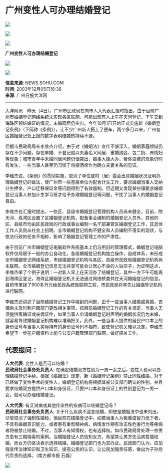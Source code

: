 # 广州变性人可办理结婚登记

![](https://images.sohu.com/ccc.gif)

![](https://images.sohu.com/uiue/sohu_logo/2005/sohu_logo2.gif)

[![](https://images.sohu.com/uiue/sohu_logo/2005/news_logo2.gif)](https://news.sohu.com)

**广州变性人可办理结婚登记**

![](https://images.sohu.com/ccc.gif)

![](https://images.sohu.com/ccc.gif)

**信息来源**: NEWS.SOHU.COM  
**时间**: 2003年12月05日16:36  
**来源**: 广州日报大洋网  

---

大洋网讯　昨天（4日），广州市民政局在向市人大代表汇报时指出，由于目前广州市婚姻登记网络系统未实现各区联网，可能出现有人上午在天河登记、下午又到海珠区领结婚证的情况。未婚同居仍突出。今年10月1日开始正式实施新《婚姻登记条例》（下简称《条例》），让不少广州新人搭上了便车，两个多月以来，广州各区婚姻登记处上报的数字表明结婚热持续不退。  

但据市民政局局长李维杰介绍，由于对《婚姻法》宣传不够深入，婚姻家庭领域仍存在不少问题，存在早婚、不登记就以夫妻名义同居、重婚纳妾、包二奶、养情妇等现象；城市青年中未婚同居问题仍很突出，婚事大操大办、奢侈浪费的现象仍时有发生，一些当事人甚至仍习惯于将摆酒席作为确立夫妻关系的见证。

李维杰说，《条例》的贯彻实施，取消了单位或村（居）委会出具婚姻状况证明办理婚姻登记的做法，使广州市一些基层单位为配合计生工作，要求婚姻当事人交纳计生押金、户口迁移保证金等问题得到了有效遏制。但近期又发现某些镇要求婚姻登记当事人参加计生学习班才给予办理婚姻登记等问题，干扰了当事人的婚姻登记自由。

李维杰在汇报时提出，一些区、县级市婚姻登记管理机构人员尚未健全，目前，除天河、荔湾区设置了区婚姻登记机构，配备事业编制的婚姻登记人员外，其他的区、县级市均由区民政局的行政或事业编制一名干部兼管区婚姻登记工作，其具体工作人员则从社会上招聘。全市婚姻登记机构不健全和人员编制不落实的现状，与依法行政的任务不相称，影响了婚姻登记管理工作的严肃性。

由于目前广州市婚姻登记电脑软件系统基本上仍沿用旧的管理模式，婚姻登记电脑软件仅局限于一般的办公自动化，各级婚姻登记机构独立操作，自成体系，未形成全市婚姻登记网络系统，市级婚姻登记机构与各区、县级市民政局婚姻登记机构尚未联网。全市婚姻登记信息无法共享可能会让居心不良的人钻空子，为证明这点，李维杰举了个例子说明：一对新人早上在天河办了结婚登记，其中一方下午可能再到海珠区登记，海珠区婚姻登记机关无法通过网络核查其在天河婚姻登记的信息。目前市里拨了900多万元给民政系统做联网工程，市民政局将率先让婚姻登记机构进行联网。

李维杰还讲述了目前结婚登记工作中碰到的问题，由于一些当事人结婚或离婚、丧偶后未及时到户籍部门更改相关事项，按目前婚姻登记工作的有关规定，当事人无须提供离婚证或丧偶证件，如果当事人申请婚姻登记时声明的婚姻状况仍为未婚，就容易导致婚姻登记机构难以准确把关。此外，一些当事人提供的居民户口本上的身份证号与当事人实际持有的身份证号码不相符，致使登记机关难以决定。李维杰希望下一步在户籍资料上能与公安户籍管理部门联网，做好把关工作。

## 代表提问：

**人大代表**: 变性人是否可以结婚？  
**民政局社会事务处负责人**: 在确定结婚双方性别为一男一女之后，变性人也可以办理结婚登记手续。根据《婚姻法》规定，新《婚姻登记条例》禁止同性结婚。对于已经做了变性手术的变性人，婚姻登记机构将根据其被公安部门确认的性别，并且要求结婚双方提供户口本和身份证，只要户口本和身份证上的性别登记为一男一女，就可以办理结婚登记。

**人大代表**: 有艾滋病或其他传染性的疾病可以结婚登记吗？  
**民政局社会事务处负责人**: 关于什么疾病不适宜结婚，即使是婚姻法中也未列出。尽管取消了强制性婚检，但目前在结婚登记中，如若当事人为极重度智力低下者，不具有婚姻意识能力，或者患有重型精神病，病情发作期有攻击性危害行为等疾病者将被禁止结婚。不过，当事人有知情权，也有选择权。如市民政局曾处理一宗男方患有三期梅毒的案例，当婚姻登记人员告知女方，希望其让男方先治病暂缓结婚，而女方仍坚决表示选择结婚，婚姻登记部门也为其办证。民政部门认为，应加强宣传法律知识和卫生知识，提高公民的认识，让公民加强责任感，做出为子孙后代负责的选择。（南方都市报 石磊）

![](https://images.sohu.com/ccc.gif)
<!-- tcd_original_link http://news.sohu.com/2003/12/05/50/news216525077.shtml -->
